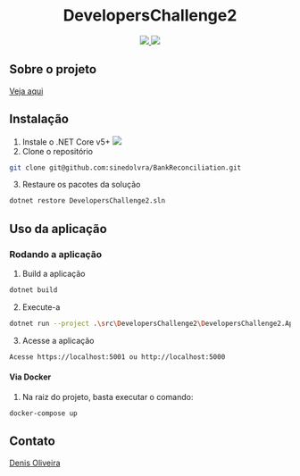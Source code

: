 <h1 align="center">DevelopersChallenge2</h1>


<p align="center">
  <a href="https://github.com/sinedolvra/BankReconciliation/actions/workflows/dotnet.yml">
    <img src="https://github.com/sinedolvra/BankReconciliation/actions/workflows/dotnet.yml/badge.svg">
  </a>
  <a href="https://dotnet.microsoft.com/download">
    <img src="https://img.shields.io/badge/.NET%20Core-v5.0%2B-blueviolet">
  </a>
</p>


## Sobre o projeto
[Veja aqui](About.md)

## Instalação
1. Instale o .NET Core v5+ <a href="https://dotnet.microsoft.com/download"><img src="https://img.shields.io/badge/.NET%20Core-v5.0%2B-blueviolet"></a>
2. Clone o repositório
```sh
git clone git@github.com:sinedolvra/BankReconciliation.git
```
3. Restaure os pacotes da solução
```sh
dotnet restore DevelopersChallenge2.sln
```

## Uso da aplicação

### Rodando a aplicação
1. Build a aplicação
```sh
dotnet build
```
2. Execute-a
```sh
dotnet run --project .\src\DevelopersChallenge2\DevelopersChallenge2.Application\DevelopersChallenge2.Application.csproj
```
3. Acesse a aplicação
```sh
Acesse https://localhost:5001 ou http://localhost:5000
```

#### Via Docker
1. Na raiz do projeto, basta executar o comando:
```sh
docker-compose up
```

## Contato
<div class="LI-profile-badge"  data-version="v1" data-size="medium" data-locale="pt_BR" data-type="vertical" data-theme="dark" data-vanity="denisolvra"><a class="LI-simple-link" href='https://br.linkedin.com/in/denisolvra?trk=profile-badge'>Denis Oliveira</a></div>